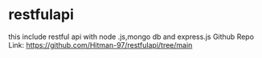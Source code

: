 # restfulapi
this include restful api with node .js,mongo db and express.js
Github Repo Link:
https://github.com/Hitman-97/restfulapi/tree/main
